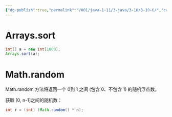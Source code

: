 ```yaml
---
{"dg-publish":true,"permalink":"/001/java-1-11/3-java/3-10/3-10-6/","created":"2024-05-06T14:25:08.620+08:00","updated":"2024-06-01T10:45:01.020+08:00"}
---
```


# Arrays.sort

```java
int[] a = new int[1000];
Arrays.sort(a);
```

# Math.random

Math.random 方法将返回一个 0到 1 之间 (包含 0、不包含 1) 的随机浮点数。

获取 [0, n-1]之间的随机数：

```java
int r = (int) (Math.random() * n);
```
